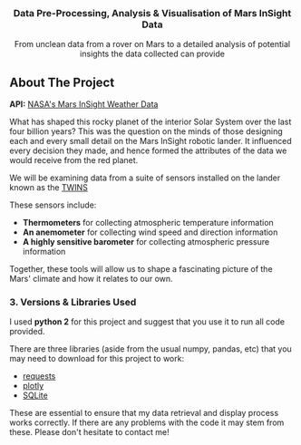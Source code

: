 <br />
<p align="center">

  <h3 align="center">Data Pre-Processing, Analysis & Visualisation of Mars InSight Data</h3>

  <p align="center">
    From unclean data from a rover on Mars to a detailed analysis of potential insights the data collected can provide
  </p>
</p>

<!-- ABOUT THE PROJECT -->
## About The Project
**API:** [NASA's Mars InSight Weather Data](https://api.nasa.gov/)

What has shaped this rocky planet of the interior Solar System over the last four billion years? This was the question on the minds of those designing each and every small detail on the Mars InSight robotic lander. It influenced every decision they made, and hence formed the attributes of the data we would receive from the red planet.

We will be examining data from a suite of sensors installed on the lander known as the [TWINS](https://en.wikipedia.org/wiki/Temperature_and_Winds_for_InSight)

These sensors include:
* **Thermometers** for collecting atmospheric temperature information
* **An anemometer** for collecting wind speed and direction information
* **A highly sensitive barometer** for collecting atmospheric pressure information

Together, these tools will allow us to shape a fascinating picture of the Mars' climate and how it relates to our own.

### 3. Versions & Libraries Used
I used **python 2** for this project and suggest that you use it to run all code provided.

There are three libraries (aside from the usual numpy, pandas, etc) that you may need to download for this project to work:
* [requests](https://requests.readthedocs.io/en/master/)
* [plotly](https://plotly.com/python/getting-started/)
* [SQLite](https://www.sqlite.org/index.html)

These are essential to ensure that my data retrieval and display process works correctly. If there are any problems with the code it may stem from these. Please don't hesitate to contact me!
